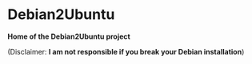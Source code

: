 # Debian2Ubuntu

**Home of the Debian2Ubuntu project**

(Disclaimer: **I am not responsible if you break your Debian installation**)
